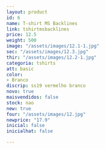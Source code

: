 ```yaml
---
layout: product
id: 6
name: T-shirt MS Backlines
link: tshirtmsbacklines
price: 12.5
weight: 500
image: "/assets/images/12.1-1.jpg"
sec: "/assets/images/12.3.jpg"
thir: "/assets/images/12.2-1.jpg"
categoria: tshirts
att: basic
color:
- Branco
discrip: ss19 vermelho branco
novo: true
maisvendidos: false
stock: nao
new: true
four: "/assets/images/12.jpg"
newprice: "17.9"
inicial: false
inicialhat: false

---
```

